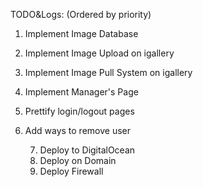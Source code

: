 TODO&Logs:
(Ordered by priority)

1. Implement Image Database
2. Implement Image Upload on igallery
3. Implement Image Pull System on igallery
4. Implement Manager's Page
5. Prettify login/logout pages
6. Add ways to remove user


    7. Deploy to DigitalOcean
    8. Deploy on Domain
    9. Deploy Firewall
